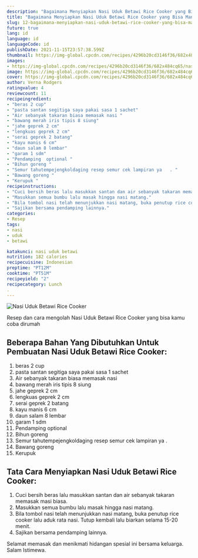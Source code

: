 ```yaml
---
description: "Bagaimana Menyiapkan Nasi Uduk Betawi Rice Cooker yang Bisa Manjain Lidah"
title: "Bagaimana Menyiapkan Nasi Uduk Betawi Rice Cooker yang Bisa Manjain Lidah"
slug: 12-bagaimana-menyiapkan-nasi-uduk-betawi-rice-cooker-yang-bisa-manjain-lidah
future: true
lang: id
language: id
languageCode: id
publishDate: 2021-11-15T23:57:38.599Z 
thumbnail: https://img-global.cpcdn.com/recipes/4296b20cd3146f36/682x484cq65/nasi-uduk-betawi-rice-cooker-foto-resep-utama.png
images:
- https://img-global.cpcdn.com/recipes/4296b20cd3146f36/682x484cq65/nasi-uduk-betawi-rice-cooker-foto-resep-utama.png
image: https://img-global.cpcdn.com/recipes/4296b20cd3146f36/682x484cq65/nasi-uduk-betawi-rice-cooker-foto-resep-utama.png
cover: https://img-global.cpcdn.com/recipes/4296b20cd3146f36/682x484cq65/nasi-uduk-betawi-rice-cooker-foto-resep-utama.png
author: Verna Rodgers
ratingvalue: 4
reviewcount: 11
recipeingredient:
- "beras 2 cup"
- "pasta santan segitiga saya pakai sasa 1 sachet"
- "Air sebanyak takaran biasa memasak nasi "
- "bawang merah iris tipis 8 siung"
- "jahe geprek 2 cm"
- "lengkuas geprek 2 cm"
- "serai geprek 2 batang"
- "kayu manis 6 cm"
- "daun salam 8 lembar"
- "garam 1 sdm"
- "Pendamping  optional "
- "Bihun goreng "
- "Semur tahutempejengkoldaging resep semur cek lampiran ya   . "
- "Bawang goreng "
- "Kerupuk "
recipeinstructions:
- "Cuci bersih beras lalu masukkan santan dan air sebanyak takaran memasak masi biasa."
- "Masukkan semua bumbu lalu masak hingga nasi matang."
- "Bila tombol nasi telah menunjukkan nasi matang, buka penutup rice cooker lalu aduk rata nasi. Tutup kembali lalu biarkan selama 15-20 menit."
- "Sajikan bersama pendamping lainnya."
categories:
- Resep
tags:
- nasi
- uduk
- betawi

katakunci: nasi uduk betawi 
nutrition: 182 calories
recipecuisine: Indonesian
preptime: "PT12M"
cooktime: "PT51M"
recipeyield: "2"
recipecategory: Lunch
. 
---
```



![Nasi Uduk Betawi Rice Cooker](https://img-global.cpcdn.com/recipes/4296b20cd3146f36/682x484cq65/nasi-uduk-betawi-rice-cooker-foto-resep-utama.png)

Resep dan cara mengolah  Nasi Uduk Betawi Rice Cooker yang bisa kamu coba dirumah

<!--inarticleads1-->

## Beberapa Bahan Yang Dibutuhkan Untuk Pembuatan Nasi Uduk Betawi Rice Cooker:

1. beras 2 cup
1. pasta santan segitiga saya pakai sasa 1 sachet
1. Air sebanyak takaran biasa memasak nasi 
1. bawang merah iris tipis 8 siung
1. jahe geprek 2 cm
1. lengkuas geprek 2 cm
1. serai geprek 2 batang
1. kayu manis 6 cm
1. daun salam 8 lembar
1. garam 1 sdm
1. Pendamping  optional 
1. Bihun goreng 
1. Semur tahutempejengkoldaging resep semur cek lampiran ya   . 
1. Bawang goreng 
1. Kerupuk 



<!--inarticleads2-->

## Tata Cara Menyiapkan Nasi Uduk Betawi Rice Cooker:

1. Cuci bersih beras lalu masukkan santan dan air sebanyak takaran memasak masi biasa.
1. Masukkan semua bumbu lalu masak hingga nasi matang.
1. Bila tombol nasi telah menunjukkan nasi matang, buka penutup rice cooker lalu aduk rata nasi. Tutup kembali lalu biarkan selama 15-20 menit.
1. Sajikan bersama pendamping lainnya.




Selamat memasak dan menikmati hidangan spesial ini bersama keluarga. Salam Istimewa.
